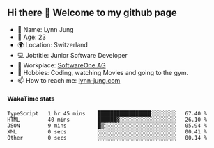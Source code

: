 ## Hi there 👋 Welcome to my github page

- 🧑 Name: Lynn Jung
- 🔞 Age: 23
- 🌍 Location: Switzerland
- 💻 Jobtitle: Junior Software Developer
- 🏢 Workplace: [SoftwareOne AG](https://www.softwareone.com/)
- 💪 Hobbies: Coding, watching Movies and going to the gym.
- 📫 How to reach me: [lynn-jung.com](https://lynn-jung.com/)

#### WakaTime stats
<!--START_SECTION:waka-->

```text
TypeScript   1 hr 45 mins    █████████████████░░░░░░░░   67.40 %
HTML         40 mins         ██████▓░░░░░░░░░░░░░░░░░░   26.10 %
JSON         9 mins          █▒░░░░░░░░░░░░░░░░░░░░░░░   05.94 %
XML          0 secs          ░░░░░░░░░░░░░░░░░░░░░░░░░   00.41 %
Other        0 secs          ░░░░░░░░░░░░░░░░░░░░░░░░░   00.14 %
```

<!--END_SECTION:waka-->

[^1]: https://github.com/jstrieb/github-stats
